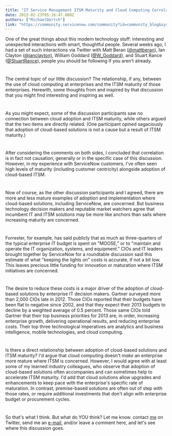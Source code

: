 ```yaml
---
title: "IT Service Management ITSM Maturity and Cloud Computing Correlation and Causation"
date: 2013-02-23T05:16:47.000Z
authors: ["MichaelDortch"]
link: "https://community.servicenow.com/community?id=community_blog&sys_id=077da269dbd0dbc01dcaf3231f961967"
---
```

<p>One of the great things about this modern technology stuff: interesting and unexpected interactions with smart, thoughtful people. Several weeks ago, I had a set of such interactions via Twitter with Matt Beran (<a title="k-external-small" class="jive-link-external-small" href="https://twitter.com/mattberan" rel="nofollow" target="_blank">@mattberan</a>), Ian Clayton (<a title="k-external-small" class="jive-link-external-small" href="https://twitter.com/ianclayton" rel="nofollow" target="_blank">@ianclayton)</a>, William Goddard (<a title="k-external-small" class="jive-link-external-small" href="https://twitter.com/w_goddard" rel="nofollow" target="_blank">@W_Goddard</a>), and Stuart Rance (<a title="k-external-small" class="jive-link-external-small" href="https://twitter.com/StuartRance" rel="nofollow" target="_blank">@StuartRance</a><span>), people you should be following if you aren't already.</span></p><p style="min-height: 8pt; height: 8pt; padding: 0px;">  </p><p>The central topic of our little discussion? The relationship, if any, between the use of cloud computing at enterprises and the ITSM maturity of those enterprises. Herewith, some thoughts from and inspired by that discussion that you might find interesting and inspiring as well.</p><p style="min-height: 8pt; height: 8pt; padding: 0px;">  </p><p>As you might expect, some of the discussion participants saw no connection between cloud adoption and ITSM maturity, while others argued that the two items are directly related. (One participant opined sagaciously that adoption of cloud-based solutions is not a cause but a result of ITSM maturity.)</p><p style="min-height: 8pt; height: 8pt; padding: 0px;">  </p><p>After considering the comments on both sides, I concluded that correlation is in fact not causation, generally or in the specific case of this discussion. However, in my experience with ServiceNow customers, I've often seen high levels of maturity (including customer centricity) alongside adoption of cloud-based ITSM.</p><p style="min-height: 8pt; height: 8pt; padding: 0px;">  </p><p>Now of course, as the other discussion participants and I agreed, there are more and less mature examples of adoption and implementation where cloud-based solutions, including ServiceNow, are concerned. But business technology decision makers and reputable market watchers agree that incumbent IT and ITSM solutions may be more like anchors than sails where increasing maturity are concerned.</p><p style="min-height: 8pt; height: 8pt; padding: 0px;">  </p><p>Forrester, for example, has said publicly that as much as three-quarters of the typical enterprise IT budget is spent on "MOOSE," or to "maintain and operate the IT organization, systems, and equipment." CIOs and IT leaders brought together by ServiceNow for a roundtable discussion said this estimate of what "keeping the lights on" costs is accurate, if not a bit low. This leaves precious little funding for innovation or maturation where ITSM initiatives are concerned.</p><p style="min-height: 8pt; height: 8pt; padding: 0px;">  </p><p>The desire to reduce these costs is a major driver of the adoption of cloud-based solutions by enterprise IT decision makers. Gartner surveyed more than 2,000 CIOs late in 2012. Those CIOs reported that their budgets have been flat to negative since 2002, and that they expect their 2013 budgets to decline by a weighted average of 0.5 percent. Those same CIOs told Gartner that their top business priorities for 2013 are, in order, increasing enterprise growth, delivering operational results, and reducing enterprise costs. Their top three technological imperatives are analytics and business intelligence, mobile technologies, and cloud computing.</p><p style="min-height: 8pt; height: 8pt; padding: 0px;">  </p><p>Is there a direct relationship between adoption of cloud-based solutions and ITSM maturity? I'd argue that cloud computing doesn't <em>make</em> an enterprise more mature where ITSM is concerned. However, I would agree with at least some of my learned industry colleagues, who observe that adoption of cloud-based solutions often accompanies and can sometimes help to accelerate ITSM maturity. I'd add that cloud solutions allow upgrades and enhancements to keep pace with the enterprise's specific rate of maturation. In contrast, premise-based solutions are often out of step with those rates, or require additional investments that don't align with enterprise budget or procurement cycles.</p><p style="min-height: 8pt; height: 8pt; padding: 0px;">  </p><p>So that's what I think. But what do YOU think? Let me know. contact <a title="k-external-small" class="jive-link-external-small" href="https://twitter.com/DortchOnIT" rel="nofollow" target="_blank">me</a> on Twitter, send me an <a title="k-email-small" class="jive-link-email-small" href="mailto:michael.dortch@servicenow.com">e-mail</a>, and/or leave a comment here, and let's see where this discussion goes.</p>